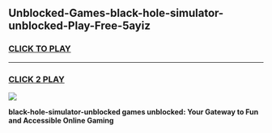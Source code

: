 
## Unblocked-Games-black-hole-simulator-unblocked-Play-Free-5ayiz
<h3>
<a href="https://premium76.site?title=black-hole-simulator-unblocked&ref=10A">CLICK TO PLAY</a></h3>
<hr>

<h3>
<a href="https://premium76.site?title=black-hole-simulator-unblocked&ref=10A">CLICK 2 PLAY</a>
  
</h3>

<a href="https://premium76.site?title=black-hole-simulator-unblocked&ref=10A"><img src="https://clearcache.store/games.png"></a>


**black-hole-simulator-unblocked games unblocked: Your Gateway to Fun and Accessible Online Gaming**
